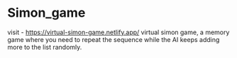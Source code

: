 # Simon_game
visit - https://virtual-simon-game.netlify.app/
virtual simon game, a memory game where you need to repeat the sequence while the AI keeps adding more to the list randomly.
